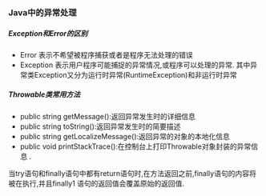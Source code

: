 ### Java中的异常处理  
##### Exception和Error的区别
* Error 表示不希望被程序捕获或者是程序无法处理的错误  
* Exception 表示用户程序可能捕捉的异常情况,或程序可以处理的异常.
其中异常类Exception又分为运行时异常(RuntimeException)和非运行时异常  

##### Throwable类常用方法  
* public string getMessage():返回异常发生时的详细信息  
* public string toString():返回异常发生时的简要描述  
* public string getLocalizeMessage():返回异常的对象的本地化信息  
* public void printStackTrace():在控制台上打印Throwable对象封装的异常信息  .

当try语句和finally语句中都有return语句时,在方法返回之前,finally语句的内容将被在执行,并且finally1
语句的返回值会覆盖原始的返回值.  
